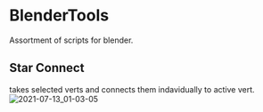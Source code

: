 # BlenderTools
Assortment of scripts for blender.

##  Star Connect
takes selected verts and connects them indavidually to active vert.
![2021-07-13_01-03-05](https://user-images.githubusercontent.com/6450181/125310707-2ddc7200-e376-11eb-841c-9b122243d685.gif)
